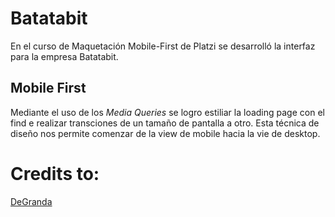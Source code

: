 
# Batatabit 
En el curso de Maquetación Mobile-First de Platzi se desarrolló la interfaz para la empresa Batatabit.

## Mobile First

Mediante el uso de los *Media Queries* se logro estiliar la loading page con el find e realizar transciones de un tamaño de  pantalla a otro. Esta técnica de diseño nos permite comenzar de la view de mobile hacia la vie de desktop.

# Credits to:

[DeGranda](https://github.com/degranda/batata-bit)

